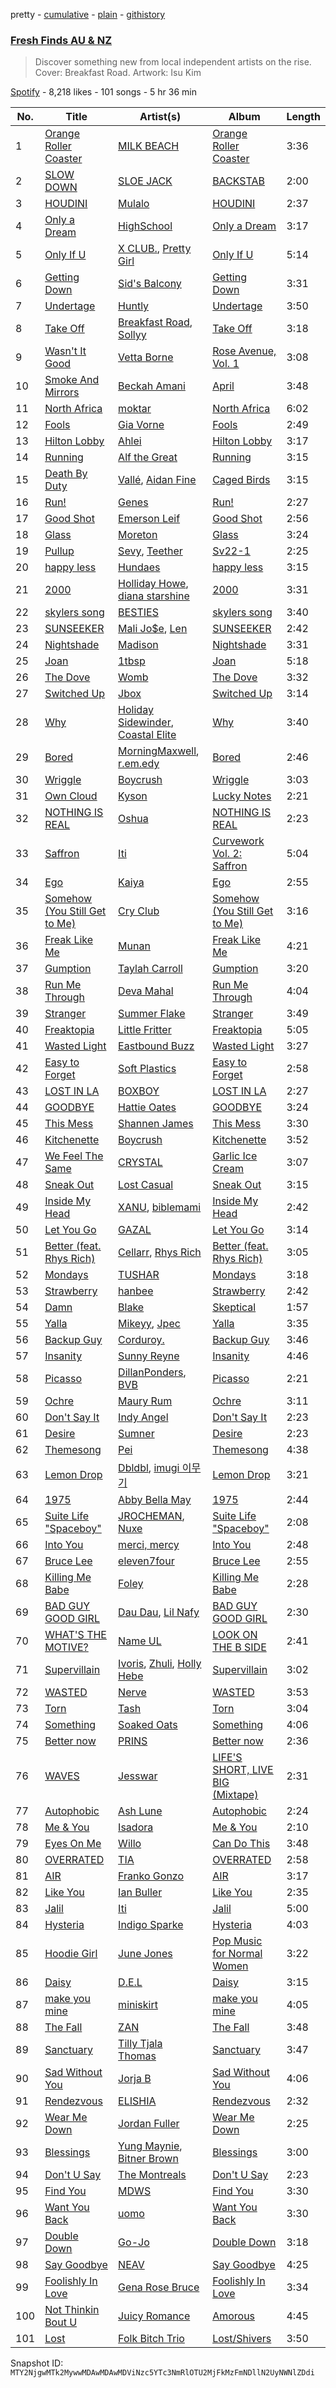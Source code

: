 pretty - [cumulative](/playlists/cumulative/37i9dQZF1DX8pdK1PVpBQz.md) - [plain](/playlists/plain/37i9dQZF1DX8pdK1PVpBQz) - [githistory](https://github.githistory.xyz/mackorone/spotify-playlist-archive/blob/main/playlists/plain/37i9dQZF1DX8pdK1PVpBQz)

### [Fresh Finds AU & NZ](https://open.spotify.com/playlist/37i9dQZF1DX8pdK1PVpBQz)

> Discover something new from local independent artists on the rise\. Cover: Breakfast Road\. Artwork: Isu Kim

[Spotify](https://open.spotify.com/user/spotify) - 8,218 likes - 101 songs - 5 hr 36 min

| No. | Title | Artist(s) | Album | Length |
|---|---|---|---|---|
| 1 | [Orange Roller Coaster](https://open.spotify.com/track/6fvnlMSFm6rNwyOxEFKfMh) | [MILK BEACH](https://open.spotify.com/artist/09EPihyyaFO04Cvuc45Nsi) | [Orange Roller Coaster](https://open.spotify.com/album/4TdaWJZjLYOMXY335meGru) | 3:36 |
| 2 | [SLOW DOWN](https://open.spotify.com/track/6y4MU4slOYn6OGMslD2fu4) | [SLOE JACK](https://open.spotify.com/artist/6LxNb1YrbYYSpIFQAfxUQ1) | [BACKSTAB](https://open.spotify.com/album/6ucfgxWZPJLjTVDu9Dp6UX) | 2:00 |
| 3 | [HOUDINI](https://open.spotify.com/track/77qqkGyIATml8aUFgHSbBN) | [Mulalo](https://open.spotify.com/artist/5gUm9HBoHkyMtwmPyDJfNn) | [HOUDINI](https://open.spotify.com/album/71S8wbGOnbvDHd10xyA7Mt) | 2:37 |
| 4 | [Only a Dream](https://open.spotify.com/track/6GMIh8can7ns1fz5xFGRWf) | [HighSchool](https://open.spotify.com/artist/7AG5dB8Dc3yFhzeQaAsxUb) | [Only a Dream](https://open.spotify.com/album/2Xf2TEeGrV1OuCfjk05FY1) | 3:17 |
| 5 | [Only If U](https://open.spotify.com/track/3gAGOLayBLPJEMioVXDGiO) | [X CLUB.](https://open.spotify.com/artist/4CYPaFp9yDrNduNptv0DPQ), [Pretty Girl](https://open.spotify.com/artist/6KkltYAOOGsCaW7dO9jF98) | [Only If U](https://open.spotify.com/album/1mYb9Ta4BwGrSI4qjhCdxN) | 5:14 |
| 6 | [Getting Down](https://open.spotify.com/track/2MobfDigHK3xfkAbPrkyCI) | [Sid's Balcony](https://open.spotify.com/artist/3xaYtryvMV4jdpx3h4Ydaq) | [Getting Down](https://open.spotify.com/album/41MDMdTH0aHm1K3uOdAP19) | 3:31 |
| 7 | [Undertage](https://open.spotify.com/track/08x26MJvpc24cUOURxFsfA) | [Huntly](https://open.spotify.com/artist/2bFydRBKiUxGmZg0MIjGpU) | [Undertage](https://open.spotify.com/album/5a03G2kqUndOGTrtMtr3im) | 3:50 |
| 8 | [Take Off](https://open.spotify.com/track/1i4to6HDLB4v41wPz9hUa1) | [Breakfast Road](https://open.spotify.com/artist/444KERNPfWuFIVw7TxEev6), [Sollyy](https://open.spotify.com/artist/3HokwUmCzY9bqzFrnOIVWf) | [Take Off](https://open.spotify.com/album/3baRS0atOGXgfCMHCxFjvW) | 3:18 |
| 9 | [Wasn't It Good](https://open.spotify.com/track/2Nqg9XEjLFhAXkjKS8vl0b) | [Vetta Borne](https://open.spotify.com/artist/1abBE3BrkgQYrBpcgqrAws) | [Rose Avenue, Vol\. 1](https://open.spotify.com/album/7flxO7TtfIHCrVAShFTkyY) | 3:08 |
| 10 | [Smoke And Mirrors](https://open.spotify.com/track/4KUpE2yfsoti9ztAwFV2Qj) | [Beckah Amani](https://open.spotify.com/artist/6AlUh97NNEBLo3OqYORyIi) | [April](https://open.spotify.com/album/3AtQ9Xv3mByZMz4xb7jvZA) | 3:48 |
| 11 | [North Africa](https://open.spotify.com/track/5Hxt6SI3YUaW8oatH5yMAU) | [moktar](https://open.spotify.com/artist/6jMORNptwLDBn8ujqRLbxa) | [North Africa](https://open.spotify.com/album/1YHrjXshr4bkzDP9lOwaBu) | 6:02 |
| 12 | [Fools](https://open.spotify.com/track/3Hc0sPJse7JZY91ZxPUpPD) | [Gia Vorne](https://open.spotify.com/artist/2uV0SH5Y3pb6f28zkjKQpB) | [Fools](https://open.spotify.com/album/0R9MHa5wbEOX6H3pQoN7ih) | 2:49 |
| 13 | [Hilton Lobby](https://open.spotify.com/track/3KJD9eB8KMzSVsMKEBUvIK) | [Ahlei](https://open.spotify.com/artist/5QyAbE7iRKVzJ5PXa3WpHq) | [Hilton Lobby](https://open.spotify.com/album/33ii90rizcT4BxcF5eFfCS) | 3:17 |
| 14 | [Running](https://open.spotify.com/track/7izJXzEXqckE3fzKIz9bSw) | [Alf the Great](https://open.spotify.com/artist/2CHRX5BrfgKVIEWcH4Nsyh) | [Running](https://open.spotify.com/album/3pLyNj3mU1VLB96ygWzMIk) | 3:15 |
| 15 | [Death By Duty](https://open.spotify.com/track/6xBLtOBj4DKd44K8oYDrRs) | [Vallé](https://open.spotify.com/artist/5EK6yLKwK4Sfk11NrO9g23), [Aidan Fine](https://open.spotify.com/artist/0KDjHOiKe5QcKHwpvKb33V) | [Caged Birds](https://open.spotify.com/album/0viO95lO8NIlON5Ewix7vl) | 3:15 |
| 16 | [Run!](https://open.spotify.com/track/5M3UgH0zLEakMLXj6UmWpK) | [Genes](https://open.spotify.com/artist/5m34laExsWdTu2fYhRlRMG) | [Run!](https://open.spotify.com/album/1x5vPqqxUDxS5pkaAY4pE0) | 2:27 |
| 17 | [Good Shot](https://open.spotify.com/track/5FntnKch5Wv3KCa1qIRxv3) | [Emerson Leif](https://open.spotify.com/artist/1isPOa73berLiXSErHiWt0) | [Good Shot](https://open.spotify.com/album/0UuAyMjcuOIDBySagxbdXy) | 2:56 |
| 18 | [Glass](https://open.spotify.com/track/6USoXpYHM2L7oONq6n8XSK) | [Moreton](https://open.spotify.com/artist/402grluFMEdAXNHu3xldZ1) | [Glass](https://open.spotify.com/album/7eo78A7tfTobHad4W46BpY) | 3:24 |
| 19 | [Pullup](https://open.spotify.com/track/2O72oyNHR0c5w1fWLRQ6Jp) | [Sevy](https://open.spotify.com/artist/1JWlma0hnqcELOIFZVl03u), [Teether](https://open.spotify.com/artist/4rWywJgjoeVMO8LY87xYZo) | [Sv22\-1](https://open.spotify.com/album/02Y668hgSX7yXuZ92zg7Ip) | 2:25 |
| 20 | [happy less](https://open.spotify.com/track/50HOSiUaxkH5yZPqTkBuqE) | [Hundaes](https://open.spotify.com/artist/2O4wIpuUgy3A2JvIYdDuGt) | [happy less](https://open.spotify.com/album/2hoICeafKOzNcH65BoTbxk) | 3:15 |
| 21 | [2000](https://open.spotify.com/track/2o9s9pOf8hyh7bVnxGgUA0) | [Holliday Howe](https://open.spotify.com/artist/0iV4UAD683ZDnqSHhshF9x), [diana starshine](https://open.spotify.com/artist/2i7HtVZgy9BmqgUqZ9NA3L) | [2000](https://open.spotify.com/album/0ad9nqf2E0vjU3B3gDEuWO) | 3:31 |
| 22 | [skylers song](https://open.spotify.com/track/13DomtHlSSqgLUuBFklwJ4) | [BESTIES](https://open.spotify.com/artist/7muEjzf4QdKgX7XB3OHRsj) | [skylers song](https://open.spotify.com/album/3m4RpXbKmLHaiKVqnoLaMi) | 3:40 |
| 23 | [SUNSEEKER](https://open.spotify.com/track/5g5da84jBus4MONGELuNIF) | [Mali Jo$e](https://open.spotify.com/artist/2dW8glpVWvAL8tODw7sxy4), [Len](https://open.spotify.com/artist/2siXaXrok89Fp1PZI7sn0s) | [SUNSEEKER](https://open.spotify.com/album/6MqCzX0st0M3iixeMHxbiR) | 2:42 |
| 24 | [Nightshade](https://open.spotify.com/track/3sivx4DwnH31JwTw1iHsnX) | [Madison](https://open.spotify.com/artist/2QsEueA30koO3IDvTgrQD2) | [Nightshade](https://open.spotify.com/album/08GKug36f7WyoVZVW5wAc5) | 3:31 |
| 25 | [Joan](https://open.spotify.com/track/25UCzxQLJSCJZ4b4DJhmmz) | [1tbsp](https://open.spotify.com/artist/6G01WYFYF91rjG5LtwMhY4) | [Joan](https://open.spotify.com/album/6j8J7woocVNSo52ASBg2b3) | 5:18 |
| 26 | [The Dove](https://open.spotify.com/track/1GzRhiUEngs3EMmxJYVWjp) | [Womb](https://open.spotify.com/artist/58DUChzwD72FKOw6Bpjx1s) | [The Dove](https://open.spotify.com/album/24O6z5JDwSE8qd5Pkd3Afs) | 3:32 |
| 27 | [Switched Up](https://open.spotify.com/track/2r7EsZmUpJS5HktTLb5uqq) | [Jbox](https://open.spotify.com/artist/1AzyQM37FzB6ChE0iJZm77) | [Switched Up](https://open.spotify.com/album/3irVf4y2C8iTxwpgWGlY98) | 3:14 |
| 28 | [Why](https://open.spotify.com/track/68QNVtFtDSR78MyRXjeP6q) | [Holiday Sidewinder](https://open.spotify.com/artist/60Z50yxe6i4mkUwoykAnwG), [Coastal Elite](https://open.spotify.com/artist/7qbl8kBoOMQhHSI6dl3mmG) | [Why](https://open.spotify.com/album/08StTI2yYYw2J7ZjKWBe1U) | 3:40 |
| 29 | [Bored](https://open.spotify.com/track/6dRRX6RiqsIfEcWRjLKGWp) | [MorningMaxwell](https://open.spotify.com/artist/0kvwtYUiypCDaaKKhTD2Pp), [r.em.edy](https://open.spotify.com/artist/2zimfjugiCq53nziN8cenP) | [Bored](https://open.spotify.com/album/31i91dvrVNzp7AeQNLtZ9y) | 2:46 |
| 30 | [Wriggle](https://open.spotify.com/track/7JWLxTxWgCH1yFN146Pfpi) | [Boycrush](https://open.spotify.com/artist/3lpyPFfTcIbj01tbMmSMBY) | [Wriggle](https://open.spotify.com/album/3aktlJwd9bRVd1JGZwknxo) | 3:03 |
| 31 | [Own Cloud](https://open.spotify.com/track/0VBqYlRaO5OGtJChCeOYwi) | [Kyson](https://open.spotify.com/artist/1ysHnRqLx1sIFxUlahQftx) | [Lucky Notes](https://open.spotify.com/album/4NWwx6TA31UtfvCVlkKllz) | 2:21 |
| 32 | [NOTHING IS REAL](https://open.spotify.com/track/6bzQq9ucC73NrFeycJGkkQ) | [Oshua](https://open.spotify.com/artist/1S96G0JKFvzJXHd61DLUPV) | [NOTHING IS REAL](https://open.spotify.com/album/2iWRrUK85hwDRSaBT35BFX) | 2:23 |
| 33 | [Saffron](https://open.spotify.com/track/5E5eMFp0bjQwBSqsvyCHPG) | [Iti](https://open.spotify.com/artist/4XzWvZvATcsbwVv5q40FIC) | [Curvework Vol\. 2: Saffron](https://open.spotify.com/album/3oQ1rUyxuuyjFlkLpjRND8) | 5:04 |
| 34 | [Ego](https://open.spotify.com/track/19dxLYujVLxBoSxT2t6KSh) | [Kaiya](https://open.spotify.com/artist/1T5pp4vXssZbZZbMWYo5tA) | [Ego](https://open.spotify.com/album/7BbydLhvev8pKPUu9kB4zL) | 2:55 |
| 35 | [Somehow \(You Still Get to Me\)](https://open.spotify.com/track/0Drh1iCeCWwRfyNktaPPgD) | [Cry Club](https://open.spotify.com/artist/41KaTg5AhCYSn2MUUJq0P3) | [Somehow \(You Still Get to Me\)](https://open.spotify.com/album/2wJUk711TdBdKiEW1akfae) | 3:16 |
| 36 | [Freak Like Me](https://open.spotify.com/track/5t7ef95TVuih6thWICQ87p) | [Munan](https://open.spotify.com/artist/3ua99a1Zgdi8qY3Cpv92gE) | [Freak Like Me](https://open.spotify.com/album/6baAuAPPhFMq49j70XTzdt) | 4:21 |
| 37 | [Gumption](https://open.spotify.com/track/6ws7SqizIdIFquUaXZ33Ql) | [Taylah Carroll](https://open.spotify.com/artist/5rrjNgalPfM94jRqm5RpFk) | [Gumption](https://open.spotify.com/album/5nkDjd6Bg6bDxoP5oLVTTT) | 3:20 |
| 38 | [Run Me Through](https://open.spotify.com/track/6St44C4cPUKLWBOWD9Dh48) | [Deva Mahal](https://open.spotify.com/artist/74kTlA5KHbgVuvqOEeKON0) | [Run Me Through](https://open.spotify.com/album/5MbOJkRlzMyflTWUj40yO3) | 4:04 |
| 39 | [Stranger](https://open.spotify.com/track/7zgSExUj0OvmXPSN7nOijT) | [Summer Flake](https://open.spotify.com/artist/2oPPuIRXZ5gCKBtbt3dcsb) | [Stranger](https://open.spotify.com/album/5LY7PbaOkVWk9OTueHB6zE) | 3:49 |
| 40 | [Freaktopia](https://open.spotify.com/track/7Dv5UuERhdpYIgQ8RUx1Ty) | [Little Fritter](https://open.spotify.com/artist/4SV6cezgr2EYpAUV7j8ABo) | [Freaktopia](https://open.spotify.com/album/3Tp2nlDubpyfueG8VcJJK1) | 5:05 |
| 41 | [Wasted Light](https://open.spotify.com/track/4yrLUbtt9tFVrXGdr3lgt5) | [Eastbound Buzz](https://open.spotify.com/artist/6ptPP23YNiWhQzJwoMh7R2) | [Wasted Light](https://open.spotify.com/album/41srzsHnPTaAhnXssoVdP0) | 3:27 |
| 42 | [Easy to Forget](https://open.spotify.com/track/2lgbzydMpK5g8FvYpJtCoA) | [Soft Plastics](https://open.spotify.com/artist/4LKaSYAt9coGAWXoaE6Wwb) | [Easy to Forget](https://open.spotify.com/album/3Y1tY1Z03BKxXoLq3RUpAN) | 2:58 |
| 43 | [LOST IN LA](https://open.spotify.com/track/0hIY2JsmTNYn2bUq3RUmwJ) | [BOXBOY](https://open.spotify.com/artist/2fqFwtlZfeARcbEVdXSwoM) | [LOST IN LA](https://open.spotify.com/album/4Rup10ozOYXyjUwYRyV0tF) | 2:27 |
| 44 | [GOODBYE](https://open.spotify.com/track/344LpwSWpzMUikYrlC2rkX) | [Hattie Oates](https://open.spotify.com/artist/21XMngjCd7tTpvn2ruHB6R) | [GOODBYE](https://open.spotify.com/album/5e3UdRwV54cl5av2LuawUh) | 3:24 |
| 45 | [This Mess](https://open.spotify.com/track/7KoXw1V9kAp84CswRtRnsa) | [Shannen James](https://open.spotify.com/artist/3FByq9nQILZhHHI8U2n7AE) | [This Mess](https://open.spotify.com/album/41XOYxOw1DyZMd17parL7f) | 3:30 |
| 46 | [Kitchenette](https://open.spotify.com/track/2ohOnughvQOvWYcug1aSUW) | [Boycrush](https://open.spotify.com/artist/3lpyPFfTcIbj01tbMmSMBY) | [Kitchenette](https://open.spotify.com/album/2hxYTuLbS1cPN1wfv5dA6I) | 3:52 |
| 47 | [We Feel The Same](https://open.spotify.com/track/7vvdyvFRBjCCL46j6ycUbs) | [CRYSTAL](https://open.spotify.com/artist/6erlraTakz7StG0neFXqbg) | [Garlic Ice Cream](https://open.spotify.com/album/10rXJpuvBgU7dq6dCBKASE) | 3:07 |
| 48 | [Sneak Out](https://open.spotify.com/track/5WgEvxj5SqLefg4KOdbxXw) | [Lost Casual](https://open.spotify.com/artist/7slaihGCSAsjImwf1Nk2Sd) | [Sneak Out](https://open.spotify.com/album/1t21e0xYcsYJDJvkUUcKSj) | 3:15 |
| 49 | [Inside My Head](https://open.spotify.com/track/4wjk41EIeEwam4t2dyFD1F) | [XANU](https://open.spotify.com/artist/3R51EM0ysdhs3FRbaw8mvN), [biblemami](https://open.spotify.com/artist/6Wl8Lok0dnlLHeURIWeGHV) | [Inside My Head](https://open.spotify.com/album/46Xk8s8C66TNraDW6r4dWs) | 2:42 |
| 50 | [Let You Go](https://open.spotify.com/track/0biAqo9aalltcyFltmv6qQ) | [GAZAL](https://open.spotify.com/artist/6DJk0meRu8KvWmCngfBvDU) | [Let You Go](https://open.spotify.com/album/5AWD6GFx2ur4Ek6UFh2k98) | 3:14 |
| 51 | [Better \(feat\. Rhys Rich\)](https://open.spotify.com/track/6n9rfcFdwCNNLQZfn0EUDd) | [Cellarr](https://open.spotify.com/artist/40hdxU4tcrbRkopSgr0arC), [Rhys Rich](https://open.spotify.com/artist/5NUjwOnA599cEmrIpSSw7d) | [Better \(feat\. Rhys Rich\)](https://open.spotify.com/album/2Hono001CdOEqogB4OADmO) | 3:05 |
| 52 | [Mondays](https://open.spotify.com/track/60575K5pt1N6BKWnkqdFjW) | [TUSHAR](https://open.spotify.com/artist/4Z4QSQuaIocs1CPUEM8shD) | [Mondays](https://open.spotify.com/album/34pPwsY1FswkaDZi3uXyxq) | 3:18 |
| 53 | [Strawberry](https://open.spotify.com/track/4T4n6TcazA7p6Q4fjYMzev) | [hanbee](https://open.spotify.com/artist/1so016J03vtcKN2mKWprQk) | [Strawberry](https://open.spotify.com/album/0Ijw0q4XzBPKXfDyO2qvkI) | 2:42 |
| 54 | [Damn](https://open.spotify.com/track/3Vurorxrdsj2fxhuNIZYGL) | [Blake](https://open.spotify.com/artist/6l1UuAf2YW3fTHB5TyBXVa) | [Skeptical](https://open.spotify.com/album/1jDy4AscIVvFQwNsGPhJ39) | 1:57 |
| 55 | [Yalla](https://open.spotify.com/track/3xHap7XqEIajoJGQ0skZOT) | [Mikeyy](https://open.spotify.com/artist/55ILpEsjJWvHpPIlUQIJJW), [Jpec](https://open.spotify.com/artist/5uB0QhTzSYEqX8X5jVW7zB) | [Yalla](https://open.spotify.com/album/2SMh8hc1kUBLjCtmyHZG0J) | 3:35 |
| 56 | [Backup Guy](https://open.spotify.com/track/0vER1h3dCZI3fuiyrrGJb9) | [Corduroy.](https://open.spotify.com/artist/7E12SjMke6Hmpnysv5FhW8) | [Backup Guy](https://open.spotify.com/album/2LQfS2HHCRQkGEr0pSPw0B) | 3:46 |
| 57 | [Insanity](https://open.spotify.com/track/00ZaX6crOMNDr8dBEPfcGn) | [Sunny Reyne](https://open.spotify.com/artist/1Y8CWWmtMweAE79z3jBTFp) | [Insanity](https://open.spotify.com/album/2QNVuNfGa6XGiC9okao9tp) | 4:46 |
| 58 | [Picasso](https://open.spotify.com/track/6JPS7U49HILHVSJRJsXwmj) | [DillanPonders](https://open.spotify.com/artist/1TlmLsx42aT281z8NWrKef), [BVB](https://open.spotify.com/artist/7azVk8ZXv1yB4rOmPMZvUD) | [Picasso](https://open.spotify.com/album/68THUMoLqx6xjx6DrUMD7Y) | 2:21 |
| 59 | [Ochre](https://open.spotify.com/track/3V67mbBGA5beBDrYQG2MI2) | [Maury Rum](https://open.spotify.com/artist/1AWl7CQSGSSR8YVUsERaO0) | [Ochre](https://open.spotify.com/album/4AYj04pAINjyOJpxboMpLU) | 3:11 |
| 60 | [Don't Say It](https://open.spotify.com/track/0vnA6RqFnZDt07omx4oLUf) | [Indy Angel](https://open.spotify.com/artist/06ID9bQswOHGXH1qf7WXfp) | [Don't Say It](https://open.spotify.com/album/09iuoouQtVDULfv54WdwJg) | 2:23 |
| 61 | [Desire](https://open.spotify.com/track/1PStxB6YvO7PEjHGHYBL04) | [Sumner](https://open.spotify.com/artist/3MkvptiOUwlGj7DyNbJfrY) | [Desire](https://open.spotify.com/album/1wmbavgAcfi5JHQbMmkC3n) | 2:23 |
| 62 | [Themesong](https://open.spotify.com/track/7aWI9ZGV9aOd20rl7UTIoO) | [Pei](https://open.spotify.com/artist/0b7iNtwaG5ApONTu6Muck3) | [Themesong](https://open.spotify.com/album/5mpyV3gfsa0w1v4iLrECJH) | 4:38 |
| 63 | [Lemon Drop](https://open.spotify.com/track/1cDH0zfvvwyS6iI6euMMCc) | [Dbldbl](https://open.spotify.com/artist/0eO4yXZs5l3oyvduOsjITW), [imugi 이무기](https://open.spotify.com/artist/2rQUmy9WBe1uoPy8y3Wsy8) | [Lemon Drop](https://open.spotify.com/album/0UBRIK6BdlzjgdhTR7VKJp) | 3:21 |
| 64 | [1975](https://open.spotify.com/track/12HJOH8NQ1l7U6eRJ8LKj5) | [Abby Bella May](https://open.spotify.com/artist/7wMih0kHtN3mLG2I93WXH8) | [1975](https://open.spotify.com/album/5aQcSUI8hRBpMuaNbmZy5B) | 2:44 |
| 65 | [Suite Life "Spaceboy"](https://open.spotify.com/track/0kPZGR52QSnKZFVmUU6xdd) | [JROCHEMAN](https://open.spotify.com/artist/2RBL4DJjkxG84El9WFemGg), [Nuxe](https://open.spotify.com/artist/5Sq2960LCdGIniRjmbmT6G) | [Suite Life "Spaceboy"](https://open.spotify.com/album/6KcQobBo4V2mnC5c3WM7Dd) | 2:08 |
| 66 | [Into You](https://open.spotify.com/track/3Zux11namsFgz7LIGeNuLU) | [merci, mercy](https://open.spotify.com/artist/524oC8NzSWvqPbwiRkYSLH) | [Into You](https://open.spotify.com/album/1AWhTuxn0iTkGqWy6F3jQs) | 2:48 |
| 67 | [Bruce Lee](https://open.spotify.com/track/1bAhttDyv6MQMDS0dxk6jA) | [eleven7four](https://open.spotify.com/artist/3R7vsIfCvXWZ95uFCDAgJa) | [Bruce Lee](https://open.spotify.com/album/6RaLGY4nxnlU49S8QRA3Pi) | 2:55 |
| 68 | [Killing Me Babe](https://open.spotify.com/track/7IdTfba5Z3ZwFS9KmJ4mgM) | [Foley](https://open.spotify.com/artist/776HGV4QHksTaUaawD9DnE) | [Killing Me Babe](https://open.spotify.com/album/2WE5IWEq96LJCWVAQxM4l5) | 2:28 |
| 69 | [BAD GUY GOOD GIRL](https://open.spotify.com/track/3uZu8bMGD7lThN6FpB6fH2) | [Dau Dau](https://open.spotify.com/artist/5zE6gcTHIzl8LuAqhcCDu1), [Lil Nafy](https://open.spotify.com/artist/1dwSEaXiwO5ggqNXQuReTS) | [BAD GUY GOOD GIRL](https://open.spotify.com/album/4hov1aXBqImv8EavfjQ4ys) | 2:30 |
| 70 | [WHAT'S THE MOTIVE?](https://open.spotify.com/track/3bagnBRI0wPOC0NNZVYVOj) | [Name UL](https://open.spotify.com/artist/4FJ0TYqGMHOXE9nIcZLAHv) | [LOOK ON THE B SIDE](https://open.spotify.com/album/1bCSEkf2XiJAncbWusV2GU) | 2:41 |
| 71 | [Supervillain](https://open.spotify.com/track/14AIfR94u0oaf4KVGdsPdB) | [Ivoris](https://open.spotify.com/artist/7wuKa2bUMTCPspwY00Erji), [Zhuli](https://open.spotify.com/artist/2p2y1z8eTbirxLN7z032sz), [Holly Hebe](https://open.spotify.com/artist/3K511ClkYJM2a9tcaf2R3t) | [Supervillain](https://open.spotify.com/album/0SfvW9b0NbiW2ZWCUpJaUj) | 3:02 |
| 72 | [WASTED](https://open.spotify.com/track/0EtV18lgNlOt5TyfsoKs8F) | [Nerve](https://open.spotify.com/artist/7BJleNy6CWKzS3nKtrsNuN) | [WASTED](https://open.spotify.com/album/0mgpmHxGsWOUP7l4dEe7mT) | 3:53 |
| 73 | [Torn](https://open.spotify.com/track/7C46gSLCsIBYRZVywr5Bno) | [Tash](https://open.spotify.com/artist/3kX6nt9QiDarAkCsIGRIgR) | [Torn](https://open.spotify.com/album/4nlkDC4YtliiFhSY9OYEyi) | 3:04 |
| 74 | [Something](https://open.spotify.com/track/3vUbxvyfXOeqY0JfEhAy3f) | [Soaked Oats](https://open.spotify.com/artist/6J6UC5lC7h9fEJPCR7UM4m) | [Something](https://open.spotify.com/album/43a47O5shfjpEDhwQkZCBR) | 4:06 |
| 75 | [Better now](https://open.spotify.com/track/5F7B8PS1BuLNhQqA3A6Hli) | [PRINS](https://open.spotify.com/artist/1aA95KMV62fwsApbrObQwq) | [Better now](https://open.spotify.com/album/5OWPw23LAoNqQAZDNe97DN) | 2:36 |
| 76 | [WAVES](https://open.spotify.com/track/18EFKcaDNirs0GOoMh1JRq) | [Jesswar](https://open.spotify.com/artist/0A3iezHvtPZ8HxHn4RMmtl) | [LIFE'S SHORT, LIVE BIG \(Mixtape\)](https://open.spotify.com/album/7BnAJcYqklbUsW8qux6YwP) | 2:31 |
| 77 | [Autophobic](https://open.spotify.com/track/4prwBLbpJxnXwsBlAATy6i) | [Ash Lune](https://open.spotify.com/artist/4qGkfdK3YS6jr5oIQ0AkQI) | [Autophobic](https://open.spotify.com/album/3suvANNu4N1sJROa1c4CbC) | 2:24 |
| 78 | [Me & You](https://open.spotify.com/track/4rMegGKoZR9VaR0dxhr6Z4) | [Isadora](https://open.spotify.com/artist/61Br6Weriwjaa2MMeIVx9v) | [Me & You](https://open.spotify.com/album/0JYUq6zTN5QIExsARJ11xC) | 2:10 |
| 79 | [Eyes On Me](https://open.spotify.com/track/4gLkkwTR9miywuIVA9Kxup) | [Willo](https://open.spotify.com/artist/7ssD6eT1Te3ugcd1noTNLA) | [Can Do This](https://open.spotify.com/album/5w3STvdHA4A5p1mgLPSITW) | 3:48 |
| 80 | [OVERRATED](https://open.spotify.com/track/4rVj1hwnXyGUlQCtIT64mU) | [TIA](https://open.spotify.com/artist/6rVjgJjbtiyMmXi2YBryvk) | [OVERRATED](https://open.spotify.com/album/3bKzDRnuzmLoPCajV2lfTm) | 2:58 |
| 81 | [AIR](https://open.spotify.com/track/476DtINIpwpqz5lRNF0bgN) | [Franko Gonzo](https://open.spotify.com/artist/07HyKUaifP40mpsVsLCacY) | [AIR](https://open.spotify.com/album/1AN6aU5OhQN3MTennn64Bq) | 3:17 |
| 82 | [Like You](https://open.spotify.com/track/3wBTZFFrToQebI6GbJZmo5) | [Ian Buller](https://open.spotify.com/artist/5mV5RdUE0DQw0z9pJcrKBS) | [Like You](https://open.spotify.com/album/793A2r8FZ7SkWue4oijDdd) | 2:35 |
| 83 | [Jalil](https://open.spotify.com/track/2RZTEawQEpDuy8w1AC7yee) | [Iti](https://open.spotify.com/artist/4XzWvZvATcsbwVv5q40FIC) | [Jalil](https://open.spotify.com/album/3Cj13r2LAAKWVvpVAM0KQz) | 5:00 |
| 84 | [Hysteria](https://open.spotify.com/track/0p215U9sa25L7PbagGZePd) | [Indigo Sparke](https://open.spotify.com/artist/3KlPjpVKfm6vESPL46NDCh) | [Hysteria](https://open.spotify.com/album/55UVzn8ia0Nk7mXodEejff) | 4:03 |
| 85 | [Hoodie Girl](https://open.spotify.com/track/1dlblCTSdteXr9uuvAqycG) | [June Jones](https://open.spotify.com/artist/68MzdZEcqsklRZH1tttYk8) | [Pop Music for Normal Women](https://open.spotify.com/album/2uCUgYgoPX7J6b6BTRCfPH) | 3:22 |
| 86 | [Daisy](https://open.spotify.com/track/58CNmcEtly0H1Viw52dO8b) | [D.E.L](https://open.spotify.com/artist/0XCOqb0sQxtEjujH2yHNh1) | [Daisy](https://open.spotify.com/album/6kHmcq1Lppm5otfjp5cpu7) | 3:15 |
| 87 | [make you mine](https://open.spotify.com/track/7crJEL4qv9SAlTUcbn8eSq) | [miniskirt](https://open.spotify.com/artist/4FeVjRfJv6IoeY4IBmXjSb) | [make you mine](https://open.spotify.com/album/5eWO6ERKcKIKoAtgGv8xgz) | 4:05 |
| 88 | [The Fall](https://open.spotify.com/track/0MxkgzdaJN9AyQa9Cm6os6) | [ZAN](https://open.spotify.com/artist/19A6vgbXjIfbspMG0TUnsx) | [The Fall](https://open.spotify.com/album/0teGYzxij9PsPbcpaOAj4X) | 3:48 |
| 89 | [Sanctuary](https://open.spotify.com/track/7qcEKtjAhdIPhkMI9eJhfz) | [Tilly Tjala Thomas](https://open.spotify.com/artist/4peChOdEfEy8OHRzBUt4HG) | [Sanctuary](https://open.spotify.com/album/4pE2hCzQAZnLa04KLsvvu0) | 3:47 |
| 90 | [Sad Without You](https://open.spotify.com/track/7ibYEP8xyUow6qUQD1zwgV) | [Jorja B](https://open.spotify.com/artist/3drksdg9WsEaMejM8XCY00) | [Sad Without You](https://open.spotify.com/album/3D3kUFifl0Z1p6097jRDha) | 4:06 |
| 91 | [Rendezvous](https://open.spotify.com/track/6Ocp8wKceg8bI80BiXkoF0) | [ELISHIA](https://open.spotify.com/artist/1Om8dYusTC6D8oEBzGNfi3) | [Rendezvous](https://open.spotify.com/album/2IbfwymdL7hmpkhcXKbrCn) | 2:32 |
| 92 | [Wear Me Down](https://open.spotify.com/track/2pvdeK0PX52lz11PKetKGL) | [Jordan Fuller](https://open.spotify.com/artist/6ek2AyxsyDe2KtbWkaICdK) | [Wear Me Down](https://open.spotify.com/album/3MIs4aujNJgDbFavDgD9xN) | 2:25 |
| 93 | [Blessings](https://open.spotify.com/track/0G8UevdEVp26a2DGfhmaIp) | [Yung Maynie](https://open.spotify.com/artist/3GtXvOMS0lIg2l6Ss4sAtI), [Bitner Brown](https://open.spotify.com/artist/7hFXMhSb2iI4bJcxfcwQmM) | [Blessings](https://open.spotify.com/album/1m37BOYIflgwLuB3ekRfA5) | 3:00 |
| 94 | [Don't U Say](https://open.spotify.com/track/3wqPgkAfOJqZroOTdfXmO3) | [The Montreals](https://open.spotify.com/artist/49nf3L9hZc9iAhz9lZVDAM) | [Don't U Say](https://open.spotify.com/album/5YoDGtKSEqrXJxgfyGZONK) | 2:23 |
| 95 | [Find You](https://open.spotify.com/track/1fz9bHwgPYvoDAUnJ9LXo1) | [MDWS](https://open.spotify.com/artist/4D4V8azUT35CXHASQGY9k6) | [Find You](https://open.spotify.com/album/1BvcM3bWTKZeRljYYknTIA) | 3:30 |
| 96 | [Want You Back](https://open.spotify.com/track/5tbAWmf1hN2IgExs1UPX1d) | [uomo](https://open.spotify.com/artist/7MexP355o1xEl3pcO0E4uZ) | [Want You Back](https://open.spotify.com/album/61YlTativzvilvr51c0hXS) | 3:30 |
| 97 | [Double Down](https://open.spotify.com/track/06QQmysH1gUIT3dO2cvlK4) | [Go\-Jo](https://open.spotify.com/artist/7CslUrDCYnm3vMtKZJZGNv) | [Double Down](https://open.spotify.com/album/7yvO5tKanYPHT7dTaceJGP) | 3:18 |
| 98 | [Say Goodbye](https://open.spotify.com/track/5MbjuvTwDgFZkcJ4TyXkOq) | [NEAV](https://open.spotify.com/artist/1mcmAn0sb6qWnVXUrxFT7W) | [Say Goodbye](https://open.spotify.com/album/1wN8meDOIXsmicU8c2MMgM) | 4:25 |
| 99 | [Foolishly In Love](https://open.spotify.com/track/6oQdC3bjzt5cqAtm9JLWSm) | [Gena Rose Bruce](https://open.spotify.com/artist/1SrmRPI6a5cIabFYZZiorA) | [Foolishly In Love](https://open.spotify.com/album/437Mp36Xuv6chFhYrX2A8A) | 3:34 |
| 100 | [Not Thinkin Bout U](https://open.spotify.com/track/7BlPHfAWt6W9pbiB0pIASg) | [Juicy Romance](https://open.spotify.com/artist/55RZaB7LJnx3sXeyVJXB2e) | [Amorous](https://open.spotify.com/album/6F6ln5uIXMBJhkK26fhXLH) | 4:45 |
| 101 | [Lost](https://open.spotify.com/track/47qblVvemZdGYnlXj2qWjt) | [Folk Bitch Trio](https://open.spotify.com/artist/26jdbJyBkpr6LivDYvKp2r) | [Lost/Shivers](https://open.spotify.com/album/36FTMh71SyfTkV0aKDUnNG) | 3:50 |

Snapshot ID: `MTY2NjgwMTk2MywwMDAwMDAwMDViNzc5YTc3NmRlOTU2MjFkMzFmNDllN2UyNWNlZDdi`
